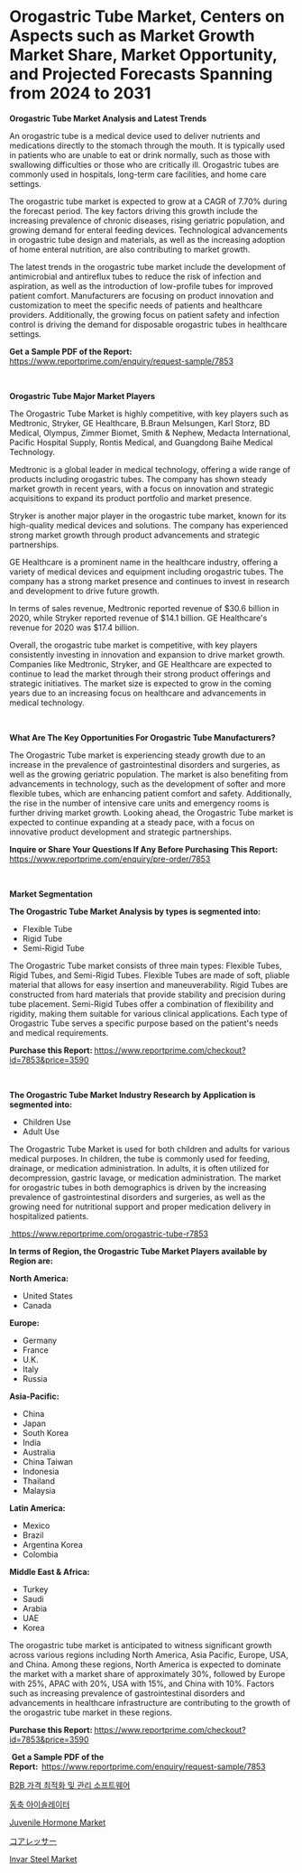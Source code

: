 <p><h1>Orogastric Tube Market, Centers on Aspects such as Market Growth Market Share, Market Opportunity, and Projected Forecasts Spanning from 2024 to 2031</h1></p><p><strong>Orogastric Tube Market Analysis and Latest Trends</strong></p>
<p><p>An orogastric tube is a medical device used to deliver nutrients and medications directly to the stomach through the mouth. It is typically used in patients who are unable to eat or drink normally, such as those with swallowing difficulties or those who are critically ill. Orogastric tubes are commonly used in hospitals, long-term care facilities, and home care settings.</p><p>The orogastric tube market is expected to grow at a CAGR of 7.70% during the forecast period. The key factors driving this growth include the increasing prevalence of chronic diseases, rising geriatric population, and growing demand for enteral feeding devices. Technological advancements in orogastric tube design and materials, as well as the increasing adoption of home enteral nutrition, are also contributing to market growth.</p><p>The latest trends in the orogastric tube market include the development of antimicrobial and antireflux tubes to reduce the risk of infection and aspiration, as well as the introduction of low-profile tubes for improved patient comfort. Manufacturers are focusing on product innovation and customization to meet the specific needs of patients and healthcare providers. Additionally, the growing focus on patient safety and infection control is driving the demand for disposable orogastric tubes in healthcare settings.</p></p>
<p><strong>Get a Sample PDF of the Report:&nbsp;</strong> <a href="https://www.reportprime.com/enquiry/request-sample/7853">https://www.reportprime.com/enquiry/request-sample/7853</a></p>
<p>&nbsp;</p>
<p><strong>Orogastric Tube Major Market Players</strong></p>
<p><p>The Orogastric Tube Market is highly competitive, with key players such as Medtronic, Stryker, GE Healthcare, B.Braun Melsungen, Karl Storz, BD Medical, Olympus, Zimmer Biomet, Smith & Nephew, Medacta International, Pacific Hospital Supply, Rontis Medical, and Guangdong Baihe Medical Technology.</p><p>Medtronic is a global leader in medical technology, offering a wide range of products including orogastric tubes. The company has shown steady market growth in recent years, with a focus on innovation and strategic acquisitions to expand its product portfolio and market presence.</p><p>Stryker is another major player in the orogastric tube market, known for its high-quality medical devices and solutions. The company has experienced strong market growth through product advancements and strategic partnerships.</p><p>GE Healthcare is a prominent name in the healthcare industry, offering a variety of medical devices and equipment including orogastric tubes. The company has a strong market presence and continues to invest in research and development to drive future growth.</p><p>In terms of sales revenue, Medtronic reported revenue of $30.6 billion in 2020, while Stryker reported revenue of $14.1 billion. GE Healthcare's revenue for 2020 was $17.4 billion.</p><p>Overall, the orogastric tube market is competitive, with key players consistently investing in innovation and expansion to drive market growth. Companies like Medtronic, Stryker, and GE Healthcare are expected to continue to lead the market through their strong product offerings and strategic initiatives. The market size is expected to grow in the coming years due to an increasing focus on healthcare and advancements in medical technology.</p></p>
<p>&nbsp;</p>
<p><strong>What Are The Key Opportunities For Orogastric Tube Manufacturers?</strong></p>
<p><p>The Orogastric Tube market is experiencing steady growth due to an increase in the prevalence of gastrointestinal disorders and surgeries, as well as the growing geriatric population. The market is also benefiting from advancements in technology, such as the development of softer and more flexible tubes, which are enhancing patient comfort and safety. Additionally, the rise in the number of intensive care units and emergency rooms is further driving market growth. Looking ahead, the Orogastric Tube market is expected to continue expanding at a steady pace, with a focus on innovative product development and strategic partnerships.</p></p>
<p><strong>Inquire or Share Your Questions If Any Before Purchasing This Report:</strong> <a href="https://www.reportprime.com/enquiry/pre-order/7853">https://www.reportprime.com/enquiry/pre-order/7853</a></p>
<p>&nbsp;</p>
<p><strong>Market Segmentation</strong></p>
<p><strong>The Orogastric Tube Market Analysis by types is segmented into:</strong></p>
<p><ul><li>Flexible Tube</li><li>Rigid Tube</li><li>Semi-Rigid Tube</li></ul></p>
<p><p>The Orogastric Tube market consists of three main types: Flexible Tubes, Rigid Tubes, and Semi-Rigid Tubes. Flexible Tubes are made of soft, pliable material that allows for easy insertion and maneuverability. Rigid Tubes are constructed from hard materials that provide stability and precision during tube placement. Semi-Rigid Tubes offer a combination of flexibility and rigidity, making them suitable for various clinical applications. Each type of Orogastric Tube serves a specific purpose based on the patient's needs and medical requirements.</p></p>
<p><strong>Purchase this Report:&nbsp;</strong><a href="https://www.reportprime.com/checkout?id=7853&price=3590">https://www.reportprime.com/checkout?id=7853&price=3590</a></p>
<p>&nbsp;</p>
<p><strong>The Orogastric Tube Market Industry Research by Application is segmented into:</strong></p>
<p><ul><li>Children Use</li><li>Adult Use</li></ul></p>
<p><p>The Orogastric Tube Market is used for both children and adults for various medical purposes. In children, the tube is commonly used for feeding, drainage, or medication administration. In adults, it is often utilized for decompression, gastric lavage, or medication administration. The market for orogastric tubes in both demographics is driven by the increasing prevalence of gastrointestinal disorders and surgeries, as well as the growing need for nutritional support and proper medication delivery in hospitalized patients.</p></p>
<p><a href="https://www.reportprime.com/orogastric-tube-r7853">&nbsp;https://www.reportprime.com/orogastric-tube-r7853</a></p>
<p><strong>In terms of Region, the Orogastric Tube Market Players available by Region are:</strong></p>
<p>
    <p> <strong> North America: </strong>
        <ul>
            <li>United States</li>
            <li>Canada</li>
        </ul>
        </p> 
    <p> <strong> Europe: </strong>
        <ul>
            <li>Germany</li>
            <li>France</li>
            <li>U.K.</li>
            <li>Italy</li>
            <li>Russia</li>
        </ul>
        </p> 
    <p> <strong> Asia-Pacific: </strong>
        <ul>
            <li>China</li>
            <li>Japan</li>
            <li>South Korea</li>
            <li>India</li>
            <li>Australia</li>
            <li>China Taiwan</li>
            <li>Indonesia</li>
            <li>Thailand</li>
            <li>Malaysia</li>
        </ul>
        </p> 
    <p> <strong> Latin America: </strong>
        <ul>
            <li>Mexico</li>
            <li>Brazil</li>
            <li>Argentina Korea</li>
            <li>Colombia</li>
        </ul>
        </p> 
    <p> <strong> Middle East & Africa: </strong>
        <ul>
            <li>Turkey</li>
            <li>Saudi</li>
            <li>Arabia</li>
            <li>UAE</li>
            <li>Korea</li>
        </ul>
    </p>
    </p>
<p><p>The orogastric tube market is anticipated to witness significant growth across various regions including North America, Asia Pacific, Europe, USA, and China. Among these regions, North America is expected to dominate the market with a market share of approximately 30%, followed by Europe with 25%, APAC with 20%, USA with 15%, and China with 10%. Factors such as increasing prevalence of gastrointestinal disorders and advancements in healthcare infrastructure are contributing to the growth of the orogastric tube market in these regions.</p></p>
<p><strong>Purchase this Report: </strong><a href="https://www.reportprime.com/checkout?id=7853&price=3590">https://www.reportprime.com/checkout?id=7853&price=3590</a></p>
<p>&nbsp;<strong>Get a Sample PDF of the Report:&nbsp;&nbsp;</strong><a href="https://www.reportprime.com/enquiry/request-sample/7853">https://www.reportprime.com/enquiry/request-sample/7853</a></p>
<p><strong></strong></p>
<p><p><a href="https://github.com/fernandotryO5lson96765/Market-Research-Report-List-1/blob/main/795898629838.md">B2B 가격 최적화 및 관리 소프트웨어</a></p><p><a href="https://github.com/CliftonFisher9067/Market-Research-Report-List-1/blob/main/326332229831.md">동축 아이솔레이터</a></p><p><a href="https://issuu.com/reportprime-2/docs/juvenile-hormone-market-size-2030.pptx">Juvenile Hormone Market</a></p><p><a href="https://github.com/mcbeesbxa270/Market-Research-Report-List-1/blob/main/314952329672.md">コアレッサー</a></p><p><a href="https://issuu.com/reportprime-2/docs/invar-steel-market-size-2030.pptx">Invar Steel Market</a></p></p>